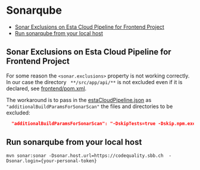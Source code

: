 # Sonarqube

<!-- toc -->

- [Sonar Exclusions on Esta Cloud Pipeline for Frontend Project](#sonar-exclusions-on-esta-cloud-pipeline-for-frontend-project)
- [Run sonarqube from your local host](#run-sonarqube-from-your-local-host)

<!-- tocstop -->

## Sonar Exclusions on Esta Cloud Pipeline for Frontend Project

For some reason the ```<sonar.exclusions>``` property is not working correctly. In our case the 
directory ``` **/src/app/api/**``` is not excluded even if it is declared, see [frontend/pom.xml](../frontend/pom.xml).

The workaround is to pass in the [estaCloudPipeline.json](../estaCloudPipeline.json) 
as ```"additionalBuildParamsForSonarScan"``` the files and directories to be excluded:

~~~json
  "additionalBuildParamsForSonarScan": "-DskipTests=true -Dskip.npm.exec.ci=true -Dskip.npm.exec.build=true -Dskip.npm.exec.publish=true -DskipITs -Dsonar.exclusions=**/node_modules/**,**/src/app/api/**,**/*.spec.ts,**/*.module.ts,**/*.routes.ts,**/karma.conf.js",
~~~

## Run sonarqube from your local host

~~~shell
mvn sonar:sonar -Dsonar.host.url=https://codequality.sbb.ch  -Dsonar.login={your-personal-token}
~~~